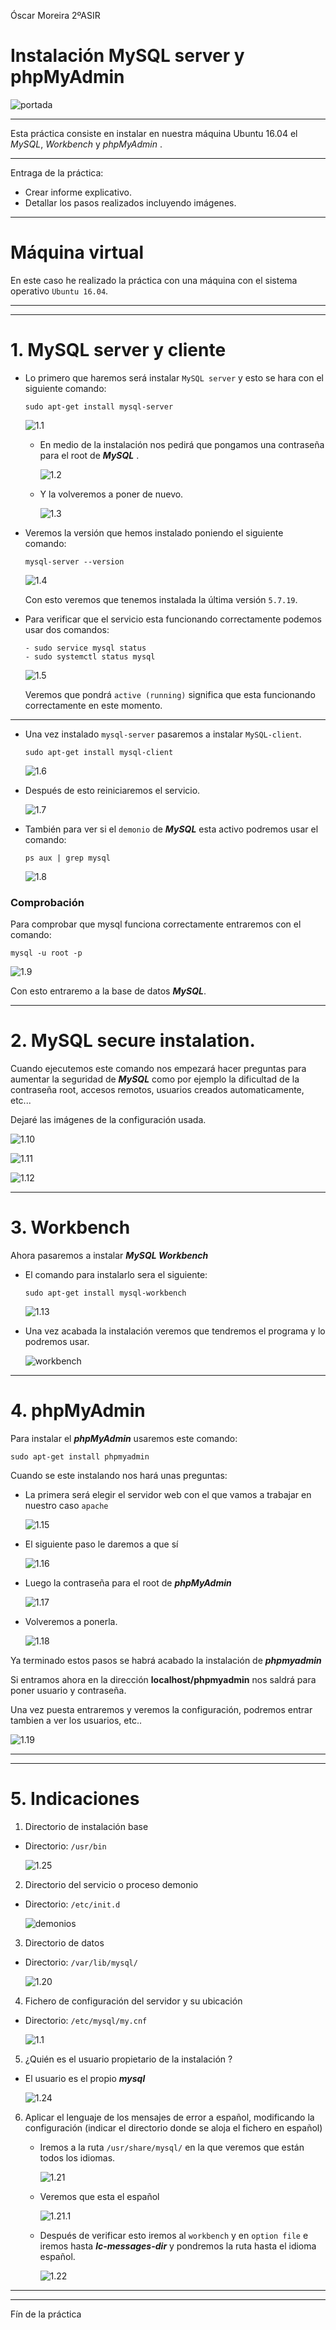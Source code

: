 Óscar Moreira 2ºASIR

# Instalación MySQL server y phpMyAdmin

![portada](./img/portada.png)

___

 Esta práctica consiste en instalar en nuestra máquina Ubuntu 16.04 el *MySQL*, *Workbench* y *phpMyAdmin* .

___

Entraga de la práctica:

- Crear informe explicativo.
- Detallar los pasos realizados incluyendo imágenes.

___

# Máquina virtual

En este caso he realizado la práctica con una máquina con el sistema operativo `Ubuntu 16.04`.

___
___

# 1. MySQL server y cliente

- Lo primero que haremos será instalar `MySQL server` y esto se hara con el siguiente comando:

  ~~~
  sudo apt-get install mysql-server
  ~~~

  ![1.1](./img/1.1.png)

  - En medio de la instalación nos pedirá que pongamos una contraseña para el root de ***MySQL*** .

    ![1.2](./img/1.2.png)

  - Y la volveremos a poner de nuevo.

    ![1.3](./img/1.3.png)

- Veremos la versión que hemos instalado poniendo el siguiente comando:

  ~~~
  mysql-server --version
  ~~~

  ![1.4](./img/1.4.png)

  Con esto veremos que tenemos instalada la última versión `5.7.19`.

- Para verificar que el servicio esta funcionando correctamente podemos usar dos comandos:

  ~~~
  - sudo service mysql status
  - sudo systemctl status mysql
  ~~~

  ![1.5](./img/1.5.png)

  Veremos que pondrá `active (running)` significa que esta funcionando correctamente en este momento.

___

- Una vez instalado `mysql-server` pasaremos a instalar `MySQL-client`.

  ~~~
  sudo apt-get install mysql-client
  ~~~

  ![1.6](./img/1.6.png)

- Después de esto reiniciaremos el servicio.

  ![1.7](./img/1.7.png)

- También para ver si el `demonio` de ***MySQL*** esta activo podremos usar el comando:

  ~~~
  ps aux | grep mysql
  ~~~

  ![1.8](./img/1.8.png)

### Comprobación

Para comprobar que mysql funciona correctamente entraremos con el comando:

~~~
mysql -u root -p
~~~

  ![1.9](./img/1.9.png)

Con esto entraremo a la base de datos ***MySQL***.

___


# 2. MySQL secure instalation.

Cuando ejecutemos este comando nos empezará hacer preguntas para aumentar la seguridad de ***MySQL*** como por ejemplo la dificultad de la contraseña root, accesos remotos, usuarios creados automaticamente, etc...

Dejaré las imágenes de la configuración usada.

  ![1.10](./img/1.10.png)

  ![1.11](./img/1.11.png)

  ![1.12](./img/1.12.png)

___

# 3. Workbench

Ahora pasaremos a instalar ***MySQL Workbench***

- El comando para instalarlo sera el siguiente:

  ~~~
  sudo apt-get install mysql-workbench
  ~~~
  ![1.13](./img/1.13.png)

- Una vez acabada la instalación veremos que tendremos el programa y lo podremos usar.

  ![workbench](./img/workbench.png)

___

# 4. phpMyAdmin

Para instalar el ***phpMyAdmin*** usaremos este comando:

~~~
sudo apt-get install phpmyadmin
~~~

Cuando se este instalando nos hará unas preguntas:

- La primera será elegir el servidor web con el que vamos a trabajar en nuestro caso `apache`

  ![1.15](./img/1.15.png)

- El siguiente paso le daremos a que sí

  ![1.16](./img/1.16.png)


- Luego la contraseña para el root de ***phpMyAdmin***

  ![1.17](./img/1.17.png)

- Volveremos a ponerla.

  ![1.18](./img/1.18.png)

Ya terminado estos pasos se habrá acabado la instalación de ***phpmyadmin***

Si entramos ahora en la dirección **localhost/phpmyadmin** nos saldrá para poner usuario y contraseña.

Una vez puesta entraremos y veremos la configuración, podremos entrar tambien a ver los usuarios, etc..

  ![1.19](./img/1.19.png)

___
___

# 5. Indicaciones

1. Directorio de instalación base

 - Directorio: `/usr/bin`

    ![1.25](./img/1.25.png)

2. Directorio del servicio o proceso demonio

  - Directorio: `/etc/init.d`

    ![demonios](./img/demonios.png)

3. Directorio de datos

  - Directorio: `/var/lib/mysql/`

    ![1.20](./img/1.20.png)

4. Fichero de configuración del servidor y su ubicación

  - Directorio: `/etc/mysql/my.cnf`

    ![1.1](./img/1.23.png)

5. ¿Quién es el usuario propietario de la instalación ?

  - El usuario es el propio ***mysql***

      ![1.24](./img/1.24.png)

6. Aplicar el lenguaje de los mensajes de error  a español, modificando la configuración (indicar el directorio donde se aloja el fichero en español)

    - Iremos a la ruta `/usr/share/mysql/` en la que veremos que están todos los idiomas.

      ![1.21](./img/1.21.png)

    - Veremos que esta el español

      ![1.21.1](./img/1.21.1.png)

    - Después de verificar esto iremos al `workbench` y en `option file` e iremos hasta ***lc-messages-dir*** y pondremos la ruta hasta el idioma español.

      ![1.22](./img/1.22.png)

___
___

Fín de la práctica
